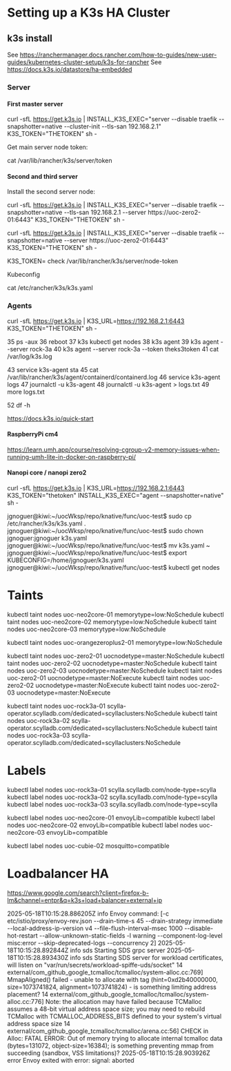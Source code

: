 # Setting up a K3s HA Cluster

## k3s install

See https://ranchermanager.docs.rancher.com/how-to-guides/new-user-guides/kubernetes-cluster-setup/k3s-for-rancher
See https://docs.k3s.io/datastore/ha-embedded


### Server

#### First master server

curl -sfL https://get.k3s.io | INSTALL_K3S_EXEC="server --disable traefik --snapshotter=native --cluster-init --tls-san 192.168.2.1" K3S_TOKEN="THETOKEN" sh -

Get main server node token:

cat /var/lib/rancher/k3s/server/token

#### Second and third server

Install the second server node:

curl -sfL https://get.k3s.io | INSTALL_K3S_EXEC="server --disable traefik --snapshotter=native --tls-san 192.168.2.1 --server https://uoc-zero2-01:6443" K3S_TOKEN="THETOKEN" sh -

curl -sfL https://get.k3s.io | INSTALL_K3S_EXEC="server --disable traefik --snapshotter=native --server https://uoc-zero2-01:6443" K3S_TOKEN="THETOKEN" sh -

K3S_TOKEN=
check /var/lib/rancher/k3s/server/node-token

Kubeconfig

 cat /etc/rancher/k3s/k3s.yaml


### Agents

curl -sfL https://get.k3s.io | K3S_URL=https://192.168.2.1:6443 K3S_TOKEN="THETOKEN" sh -

   35  ps -aux
   36  reboot
   37  k3s kubectl get nodes
   38  k3s agent
   39  k3s agent --server rock-3a
   40  k3s agent --server rock-3a --token theks3token
   41  cat /var/log/k3s.log

   43  service k3s-agent sta
   45  cat /var/lib/rancher/k3s/agent/containerd/containerd.log
   46  service k3s-agent logs
   47  journalctl -u k3s-agent
   48  journalctl -u k3s-agent > logs.txt
   49  more logs.txt 

   52  df -h

https://docs.k3s.io/quick-start

#### RaspberryPi cm4

https://learn.umh.app/course/resolving-cgroup-v2-memory-issues-when-running-umh-lite-in-docker-on-raspberry-pi/

#### Nanopi core / nanopi zero2

curl -sfL https://get.k3s.io | K3S_URL=https://192.168.2.1:6443 K3S_TOKEN="thetoken" INSTALL_K3S_EXEC="agent --snapshotter=native" sh -


jgnoguer@kiwi:~/uocWksp/repo/knative/func/uoc-test$ sudo cp /etc/rancher/k3s/k3s.yaml .
jgnoguer@kiwi:~/uocWksp/repo/knative/func/uoc-test$ sudo chown jgnoguer:jgnoguer k3s.yaml 
jgnoguer@kiwi:~/uocWksp/repo/knative/func/uoc-test$ mv k3s.yaml ~
jgnoguer@kiwi:~/uocWksp/repo/knative/func/uoc-test$ export KUBECONFIG=/home/jgnoguer/k3s.yaml 
jgnoguer@kiwi:~/uocWksp/repo/knative/func/uoc-test$ kubectl get nodes



# Taints

kubectl taint nodes uoc-neo2core-01 memorytype=low:NoSchedule
kubectl taint nodes uoc-neo2core-02 memorytype=low:NoSchedule
kubectl taint nodes uoc-neo2core-03 memorytype=low:NoSchedule


kubectl taint nodes uoc-orangezeroplus2-01 memorytype=low:NoSchedule

kubectl taint nodes uoc-zero2-01 uocnodetype=master:NoSchedule
kubectl taint nodes uoc-zero2-02 uocnodetype=master:NoSchedule
kubectl taint nodes uoc-zero2-03 uocnodetype=master:NoSchedule
kubectl taint nodes uoc-zero2-01 uocnodetype=master:NoExecute
kubectl taint nodes uoc-zero2-02 uocnodetype=master:NoExecute
kubectl taint nodes uoc-zero2-03 uocnodetype=master:NoExecute

kubectl taint nodes uoc-rock3a-01 scylla-operator.scylladb.com/dedicated=scyllaclusters:NoSchedule
kubectl taint nodes uoc-rock3a-02 scylla-operator.scylladb.com/dedicated=scyllaclusters:NoSchedule
kubectl taint nodes uoc-rock3a-03 scylla-operator.scylladb.com/dedicated=scyllaclusters:NoSchedule


# Labels

kubectl label nodes uoc-rock3a-01 scylla.scylladb.com/node-type=scylla
kubectl label nodes uoc-rock3a-02 scylla.scylladb.com/node-type=scylla
kubectl label nodes uoc-rock3a-03 scylla.scylladb.com/node-type=scylla


kubectl label nodes uoc-neo2core-01 envoyLib=compatible
kubectl label nodes uoc-neo2core-02 envoyLib=compatible
kubectl label nodes uoc-neo2core-03 envoyLib=compatible

kubectl label nodes uoc-cubie-02 mosquitto=compatible


# Loadbalancer HA

https://www.google.com/search?client=firefox-b-lm&channel=entpr&q=k3s+load+balancer+external+ip


2025-05-18T10:15:28.886205Z	info	Envoy command: [-c etc/istio/proxy/envoy-rev.json --drain-time-s 45 --drain-strategy immediate --local-address-ip-version v4 --file-flush-interval-msec 1000 --disable-hot-restart --allow-unknown-static-fields -l warning --component-log-level misc:error --skip-deprecated-logs --concurrency 2]
2025-05-18T10:15:28.892844Z	info	sds	Starting SDS grpc server
2025-05-18T10:15:28.893430Z	info	sds	Starting SDS server for workload certificates, will listen on "var/run/secrets/workload-spiffe-uds/socket"
14 external/com_github_google_tcmalloc/tcmalloc/system-alloc.cc:769] MmapAligned() failed - unable to allocate with tag (hint=0xd2b40000000, size=1073741824, alignment=1073741824) - is something limiting address placement?
14 external/com_github_google_tcmalloc/tcmalloc/system-alloc.cc:776] Note: the allocation may have failed because TCMalloc assumes a 48-bit virtual address space size; you may need to rebuild TCMalloc with TCMALLOC_ADDRESS_BITS defined to your system's virtual address space size
14 external/com_github_google_tcmalloc/tcmalloc/arena.cc:56] CHECK in Alloc: FATAL ERROR: Out of memory trying to allocate internal tcmalloc data (bytes=131072, object-size=16384); is something preventing mmap from succeeding (sandbox, VSS limitations)?
2025-05-18T10:15:28.903926Z	error	Envoy exited with error: signal: aborted